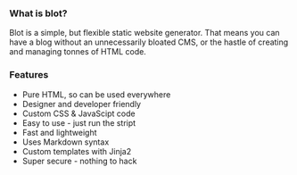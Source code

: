 ### What is blot?
Blot is a simple, but flexible static website generator. That means you can have a blog without an unnecessarily bloated CMS, or the hastle of creating and managing tonnes of HTML code. 

### Features
* Pure HTML, so can be used everywhere
* Designer and developer friendly
* Custom CSS & JavaScipt code
* Easy to use - just run the stript
* Fast and lightweight
* Uses Markdown syntax
* Custom templates with Jinja2
* Super secure - nothing to hack
